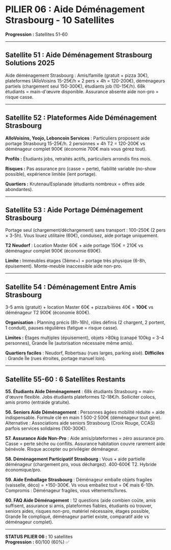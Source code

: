 # PILIER 06 : Aide Déménagement Strasbourg - 10 Satellites

**Progression :** Satellites 51-60

---

## Satellite 51 : Aide Déménagement Strasbourg Solutions 2025

Aide déménagement Strasbourg : Amis/famille (gratuit + pizza 30€), plateformes (AlloVoisins 15-25€/h × 2 pers × 4h = 120-200€), déménageurs partiels (chargement seul 150-300€), étudiants job (10-15€/h). 68k étudiants = main-d'œuvre disponible. Assurance absente aide non-pro = risque casse.

---

## Satellite 52 : Plateformes Aide Déménagement Strasbourg

**AlloVoisins, Yoojo, Leboncoin Services** : Particuliers proposent aide portage Strasbourg 15-25€/h. 2 personnes × 4h T2 = 120-200€ vs déménageur complet 900€ (économie 700€ mais vous gérez tout).

**Profils :** Étudiants jobs, retraités actifs, particuliers arrondis fins mois.

**Risques :** Pas assurance pro (casse = perte), fiabilité variable (no-show possible), expérience limitée (lent portage).

**Quartiers :** Krutenau/Esplanade (étudiants nombreux = offres aide abondantes).

---

## Satellite 53 : Aide Portage Déménagement Strasbourg

Portage seul (chargement/déchargement) sans transport : 100-250€ (2 pers × 3-5h). Vous louez utilitaire (60€), conduisez, aide portage uniquement.

**T2 Neudorf** : Location Master 60€ + aide portage 150€ = 210€ vs déménageur complet 900€ (économie 690€).

**Limite :** Immeubles étages (3ème+) = portage très physique (6-8h, épuisement). Monte-meuble inaccessible aide non-pro.

---

## Satellite 54 : Déménagement Entre Amis Strasbourg

3-5 amis (gratuit) + location Master 60€ + pizza/bières 40€ = **100€** vs déménageur T2 900€ (économie 800€).

**Organisation :** Planning précis (8h-16h), rôles définis (2 chargent, 2 portent, 1 conduit), pauses régulières (fatigue = risque casse).

**Limites :** Étages multiples (épuisement), objets >80kg (canapé 100kg = 3-4 personnes), Grande Île (autorisation nécessaire même amis).

**Quartiers faciles** : Neudorf, Robertsau (rues larges, parking aisé). **Difficiles** : Grande Île (rues étroites, portage manuel loin).

---

## Satellite 55-60 : 6 Satellites Restants

**55. Étudiants Aide Déménagement** : 68k étudiants Strasbourg = main-d'œuvre flexible. Jobs étudiants plateformes 12-18€/h. Solliciter colocs, amis promo (entraide gratuite).

**56. Seniors Aide Déménagement** : Personnes âgées mobilité réduite = aide indispensable. Formule clé en main 1 500-2 500€ (déménageur tout gère). Alternative : Associations aide seniors Strasbourg (Croix Rouge, CCAS) parfois services solidaires (100-300€).

**57. Assurance Aide Non-Pro** : Aide amis/plateformes = zéro assurance pro. Casse = perte sèche ou conflits. Assurance habitation couvre rarement aide bénévole. Risque accepter ou privilégier déménageur.

**58. Déménagement Participatif Strasbourg** : Vous + aide partielle déménageur (chargement pro, vous déchargez). 400-600€ T2. Hybride économique/pro.

**59. Aide Emballage Strasbourg** : Déménageur emballe objets fragiles (vaisselle, déco) = +150-300€. Vs vous emballez tout = 0€ mais 6-10h. Compromis : Déménageur fragiles, vous vêtements/livres.

**60. FAQ Aide Déménagement** : 12 questions (aide combien coûte, amis suffisent, assurance si amis, plateformes fiables, étudiants où trouver, seniors aides, risques non-pro, matériel nécessaire, étages possible, Grande Île compliqué, déménageur partiel existe, comparatif aide vs déménageur complet).

---

**STATUS PILIER 06 :** 10 satellites  
**Progression :** 60/100 (60%) ✅

